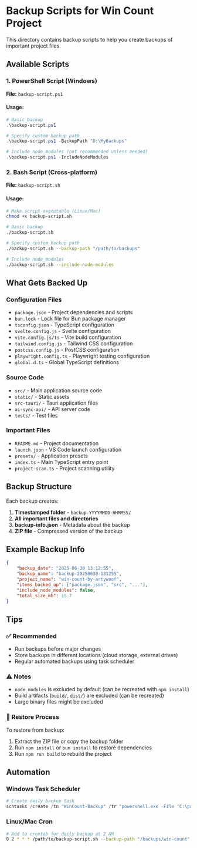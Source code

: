 # Backup Scripts for Win Count Project

This directory contains backup scripts to help you create backups of important project files.

## Available Scripts

### 1. PowerShell Script (Windows)
**File:** `backup-script.ps1`

#### Usage:
```powershell
# Basic backup
.\backup-script.ps1

# Specify custom backup path
.\backup-script.ps1 -BackupPath "D:\MyBackups"

# Include node_modules (not recommended unless needed)
.\backup-script.ps1 -IncludeNodeModules
```

### 2. Bash Script (Cross-platform)
**File:** `backup-script.sh`

#### Usage:
```bash
# Make script executable (Linux/Mac)
chmod +x backup-script.sh

# Basic backup
./backup-script.sh

# Specify custom backup path
./backup-script.sh --backup-path "/path/to/backups"

# Include node_modules
./backup-script.sh --include-node-modules
```

## What Gets Backed Up

### Configuration Files
- `package.json` - Project dependencies and scripts
- `bun.lock` - Lock file for Bun package manager
- `tsconfig.json` - TypeScript configuration
- `svelte.config.js` - Svelte configuration
- `vite.config.js/ts` - Vite build configuration
- `tailwind.config.js` - Tailwind CSS configuration
- `postcss.config.js` - PostCSS configuration
- `playwright.config.ts` - Playwright testing configuration
- `global.d.ts` - Global TypeScript definitions

### Source Code
- `src/` - Main application source code
- `static/` - Static assets
- `src-tauri/` - Tauri application files
- `ai-sync-api/` - API server code
- `tests/` - Test files

### Important Files
- `README.md` - Project documentation
- `launch.json` - VS Code launch configuration
- `presets/` - Application presets
- `index.ts` - Main TypeScript entry point
- `project-scan.ts` - Project scanning utility

## Backup Structure

Each backup creates:
1. **Timestamped folder** - `backup-YYYYMMDD-HHMMSS/`
2. **All important files and directories**
3. **backup-info.json** - Metadata about the backup
4. **ZIP file** - Compressed version of the backup

## Example Backup Info

```json
{
    "backup_date": "2025-06-30 13:12:55",
    "backup_name": "backup-20250630-131255",
    "project_name": "win-count-by-artywoof",
    "items_backed_up": ["package.json", "src", "..."],
    "include_node_modules": false,
    "total_size_mb": 15.7
}
```

## Tips

### ✅ Recommended
- Run backups before major changes
- Store backups in different locations (cloud storage, external drives)
- Regular automated backups using task scheduler

### ⚠️ Notes
- `node_modules` is excluded by default (can be recreated with `npm install`)
- Build artifacts (`build/`, `dist/`) are excluded (can be recreated)
- Large binary files might be excluded

### 🔄 Restore Process
To restore from backup:
1. Extract the ZIP file or copy the backup folder
2. Run `npm install` or `bun install` to restore dependencies
3. Run `npm run build` to rebuild the project

## Automation

### Windows Task Scheduler
```powershell
# Create daily backup task
schtasks /create /tn "WinCount-Backup" /tr "powershell.exe -File 'C:\path\to\backup-script.ps1'" /sc daily /st 02:00
```

### Linux/Mac Cron
```bash
# Add to crontab for daily backup at 2 AM
0 2 * * * /path/to/backup-script.sh --backup-path "/backups/win-count"
```
